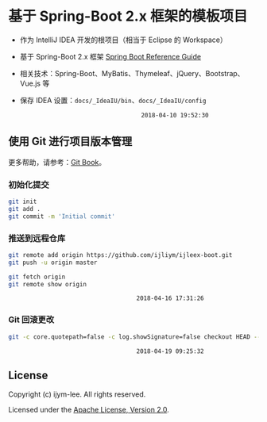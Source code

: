 # 基于 Spring-Boot 2.x 框架的模板项目

* 作为 IntelliJ IDEA 开发的根项目（相当于 Eclipse 的 Workspace）
* 基于 Spring-Boot 2.x 框架 [Spring Boot Reference Guide](https://docs.spring.io/spring-boot/docs/current/reference/htmlsingle/)
* 相关技术：Spring-Boot、MyBatis、Thymeleaf、jQuery、Bootstrap、Vue.js 等

* 保存 IDEA 设置：`docs/_IdeaIU/bin`、`docs/_IdeaIU/config`

                                        2018-04-10 19:52:30


## 使用 Git 进行项目版本管理

更多帮助，请参考：[Git Book](https://git-scm.com/book/zh/v2)。

### 初始化提交

```bash
git init
git add .
git commit -m 'Initial commit'
```

### 推送到远程仓库

```bash
git remote add origin https://github.com/ijliym/ijleex-boot.git
git push -u origin master

git fetch origin
git remote show origin
```

                                        2018-04-16 17:31:26

### Git 回滚更改

```bash
git -c core.quotepath=false -c log.showSignature=false checkout HEAD -- .idea/copyright/apache_v2_license.xml .idea/copyright/company_lic.xml .idea/copyright/default_lic.xml .idea/copyright/mit_license.xml .idea/copyright/profiles_settings.xml .idea/scopes/com_honeybees.xml .idea/scopes/company.xml .idea/scopes/html_files.xml .idea/scopes/js_css_files.xml .idea/scopes/me_ijleex.xml .idea/scopes/mybatis.xml .idea/scopes/org_springframework.xml .idea/misc.xml
```
                                        2018-04-19 09:25:32

## License

Copyright (c) ijym-lee. All rights reserved.

Licensed under the [Apache License, Version 2.0](LICENSE).

